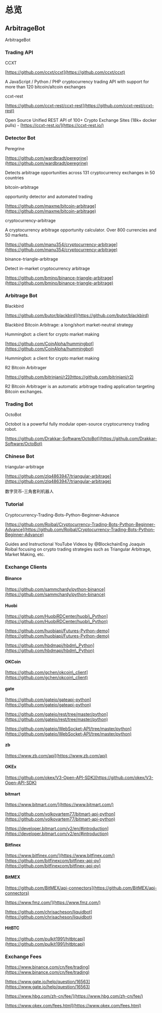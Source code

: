 # 总览

## ArbitrageBot

ArbitrageBot

### Trading API

CCXT

[https://github.com/ccxt/ccxt](https://github.com/ccxt/ccxt)

A JavaScript / Python / PHP cryptocurrency trading API with support for more than 120 bitcoin/altcoin exchanges

ccxt-rest

[https://github.com/ccxt-rest/ccxt-rest](https://github.com/ccxt-rest/ccxt-rest)

Open Source Unified REST API of 100+ Crypto Exchange Sites (18k+ docker pulls) - [https://ccxt-rest.io/](https://ccxt-rest.io/)

### Detector Bot

Peregrine

[https://github.com/wardbradt/peregrine](https://github.com/wardbradt/peregrine)

Detects arbitrage opportunities across 131 cryptocurrency exchanges in 50 countries

bitcoin-arbitrage

opportunity detector and automated trading

[https://github.com/maxme/bitcoin-arbitrage](https://github.com/maxme/bitcoin-arbitrage)

cryptocurrency-arbitrage

A cryptocurrency arbitrage opportunity calculator. Over 800 currencies and 50 markets.

[https://github.com/manu354/cryptocurrency-arbitrage](https://github.com/manu354/cryptocurrency-arbitrage)

binance-triangle-arbitrage

Detect in-market cryptocurrency arbitrage

[https://github.com/bmino/binance-triangle-arbitrage](https://github.com/bmino/binance-triangle-arbitrage)

### Arbitrage Bot

Blackbird

[https://github.com/butor/blackbird](https://github.com/butor/blackbird)

Blackbird Bitcoin Arbitrage: a long/short market-neutral strategy

Hummingbot: a client for crypto market making

[https://github.com/CoinAlpha/hummingbot](https://github.com/CoinAlpha/hummingbot)

Hummingbot: a client for crypto market making

R2 Bitcoin Arbitrager

[https://github.com/bitrinjani/r2](https://github.com/bitrinjani/r2)

R2 Bitcoin Arbitrager is an automatic arbitrage trading application targeting Bitcoin exchanges.

### Trading Bot

OctoBot

Octobot is a powerful fully modular open-source cryptocurrency trading robot.

[https://github.com/Drakkar-Software/OctoBot](https://github.com/Drakkar-Software/OctoBot)

### Chinese Bot

triangular-arbitrage

[https://github.com/zlq4863947/triangular-arbitrage](https://github.com/zlq4863947/triangular-arbitrage)

数字货币-三角套利机器人

### Tutorial

Cryptocurrency-Trading-Bots-Python-Beginner-Advance

[https://github.com/Roibal/Cryptocurrency-Trading-Bots-Python-Beginner-Advance](https://github.com/Roibal/Cryptocurrency-Trading-Bots-Python-Beginner-Advance)

Guides and Instructional YouTube Videos by @BlockchainEng Joaquin Roibal focusing on crypto trading strategies such as Triangular Arbitrage, Market Making, etc.

### Exchange Clients

#### Binance

[https://github.com/sammchardy/python-binance](https://github.com/sammchardy/python-binance)

#### Huobi

[https://github.com/HuobiRDCenter/huobi\_Python](https://github.com/HuobiRDCenter/huobi\_Python)

[https://github.com/huobiapi/Futures-Python-demo](https://github.com/huobiapi/Futures-Python-demo)

[https://github.com/hbdmapi/hbdm\_Python](https://github.com/hbdmapi/hbdm\_Python)

#### OKCoin

[https://github.com/gchen/okcoin\_client](https://github.com/gchen/okcoin\_client)

#### gate

[https://github.com/gateio/gateapi-python](https://github.com/gateio/gateapi-python)

[https://github.com/gateio/rest/tree/master/python](https://github.com/gateio/rest/tree/master/python)

[https://github.com/gateio/WebSocket-API/tree/master/python](https://github.com/gateio/WebSocket-API/tree/master/python)

#### zb

[https://www.zb.com/api](https://www.zb.com/api)

#### OKEx

[https://github.com/okex/V3-Open-API-SDK](https://github.com/okex/V3-Open-API-SDK)

#### bitmart

[https://www.bitmart.com/](https://www.bitmart.com/)

[https://github.com/volkovartem77/bitmart-api-python](https://github.com/volkovartem77/bitmart-api-python)

[https://developer.bitmart.com/v2/en/#introduction](https://developer.bitmart.com/v2/en/#introduction)

#### Bitfinex

[https://www.bitfinex.com/](https://www.bitfinex.com/) [https://github.com/bitfinexcom/bitfinex-api-py](https://github.com/bitfinexcom/bitfinex-api-py)

#### BitMEX

[https://github.com/BitMEX/api-connectors](https://github.com/BitMEX/api-connectors)

[https://www.fmz.com/](https://www.fmz.com/)

[https://github.com/chrisacheson/liquidbot](https://github.com/chrisacheson/liquidbot)

#### HitBTC

[https://github.com/pulkit1991/hitbtcapi](https://github.com/pulkit1991/hitbtcapi)

### Exchange Fees

[https://www.binance.com/cn/fee/trading](https://www.binance.com/cn/fee/trading)

[https://www.gate.io/help/question/16563](https://www.gate.io/help/question/16563)

[https://www.hbg.com/zh-cn/fee/](https://www.hbg.com/zh-cn/fee/)

[https://www.okex.com/fees.html](https://www.okex.com/fees.html)
